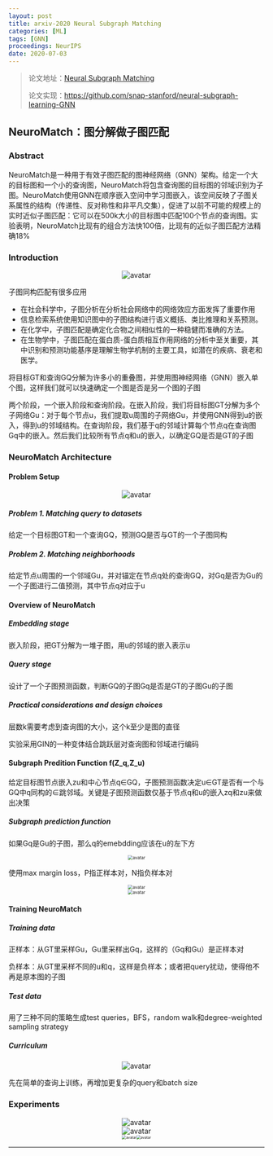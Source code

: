 ```yaml
---
layout: post
title: arxiv-2020 Neural Subgraph Matching
categories: [ML]
tags: [GNN]
proceedings: NeurIPS
date: 2020-07-03
---
```


> 论文地址：[Neural Subgraph Matching](http://arxiv.org/abs/2007.03092)
>
> 论文实现：<https://github.com/snap-stanford/neural-subgraph-learning-GNN>
> 

## NeuroMatch：图分解做子图匹配

### Abstract

NeuroMatch是一种用于有效子图匹配的图神经网络（GNN）架构。给定一个大的目标图和一个小的查询图，NeuroMatch将包含查询图的目标图的邻域识别为子图。NeuroMatch使用GNN在顺序嵌入空间中学习图嵌入，该空间反映了子图关系属性的结构（传递性、反对称性和非平凡交集），促进了以前不可能的规模上的实时近似子图匹配：它可以在500k大小的目标图中匹配100个节点的查询图。实验表明，NeuroMatch比现有的组合方法快100倍，比现有的近似子图匹配方法精确18%

### Introduction

<div align="center" style="float:center"><img src="https://blog-img-1259433191.cos.ap-shanghai.myqcloud.com/NeuroMatch/fig1.png" alt="avatar" style="zoom:100%;" /></div>

子图同构匹配有很多应用

- 在社会科学中，子图分析在分析社会网络中的网络效应方面发挥了重要作用
- 信息检索系统使用知识图中的子图结构进行语义概括、类比推理和关系预测。
- 在化学中，子图匹配是确定化合物之间相似性的一种稳健而准确的方法。
- 在生物学中，子图匹配在蛋白质-蛋白质相互作用网络的分析中至关重要，其中识别和预测功能基序是理解生物学机制的主要工具，如潜在的疾病、衰老和医学。

将目标GT和查询GQ分解为许多小的重叠图，并使用图神经网络（GNN）嵌入单个图，这样我们就可以快速确定一个图是否是另一个图的子图

两个阶段，一个嵌入阶段和查询阶段。在嵌入阶段，我们将目标图GT分解为多个子网络Gu：对于每个节点u，我们提取u周围的子网络Gu，并使用GNN得到u的嵌入，得到u的邻域结构。在查询阶段，我们基于q的邻域计算每个节点q在查询图Gq中的嵌入。然后我们比较所有节点q和u的嵌入，以确定GQ是否是GT的子图

### NeuroMatch Architecture

#### Problem Setup

<div align="center" style="float:center"><img src="https://blog-img-1259433191.cos.ap-shanghai.myqcloud.com/NeuroMatch/alg1.png" alt="avatar" style="zoom:100%;" /></div>

##### Problem 1. Matching query to datasets

给定一个目标图GT和一个查询GQ，预测GQ是否与GT的一个子图同构

##### Problem 2. Matching neighborhoods

给定节点u周围的一个邻域Gu，并对锚定在节点q处的查询GQ，对Gq是否为Gu的一个子图进行二值预测，其中节点q对应于u

#### Overview of NeuroMatch

##### Embedding stage

嵌入阶段，把GT分解为一堆子图，用u的邻域的嵌入表示u

##### Query stage

设计了一个子图预测函数，判断GQ的子图Gq是否是GT的子图Gu的子图

##### Practical considerations and design choices

层数k需要考虑到查询图的大小，这个k至少是图的直径

实验采用GIN的一种变体结合跳跃层对查询图和邻域进行编码

#### Subgraph Predition Function f(Z_q,Z_u)

给定目标图节点嵌入zu和中心节点q∈GQ，子图预测函数决定u∈GT是否有一个与GQ中q同构的∈跳邻域。关键是子图预测函数仅基于节点q和u的嵌入zq和zu来做出决策

##### Subgraph prediction function

如果Gq是Gu的子图，那么q的emebdding应该在u的左下方

<div align="center" style="float:center"><img src="https://blog-img-1259433191.cos.ap-shanghai.myqcloud.com/NeuroMatch/frm1.png" alt="avatar" style="zoom:60%;" /></div>

使用max margin loss，P指正样本对，N指负样本对

<div align="center" style="float:center"><img src="https://blog-img-1259433191.cos.ap-shanghai.myqcloud.com/NeuroMatch/frm2-frm3.png" alt="avatar" style="zoom:60%;" /></div>

<div align="center" style="float:center"><img src="https://blog-img-1259433191.cos.ap-shanghai.myqcloud.com/NeuroMatch/frm4.png" alt="avatar" style="zoom:60%;" /></div>

#### Training NeuroMatch

##### Training data

正样本：从GT里采样Gu，Gu里采样出Gq，这样的（Gq和Gu）是正样本对

负样本：从GT里采样不同的u和q，这样是负样本；或者把query扰动，使得他不再是原本图的子图

##### Test data

用了三种不同的策略生成test queries，BFS，random walk和degree-weighted sampling strategy

##### Curriculum

<div align="center" style="float:center"><img src="https://blog-img-1259433191.cos.ap-shanghai.myqcloud.com/NeuroMatch/fig2.png" alt="avatar" style="zoom:100%;" /></div>

先在简单的查询上训练，再增加更复杂的query和batch size

### Experiments

<div align="center" style="float:center"><img src="https://blog-img-1259433191.cos.ap-shanghai.myqcloud.com/NeuroMatch/tab1.png" alt="avatar" style="zoom:100%;" /></div>

<div align="center" style="float:center"><img src="https://blog-img-1259433191.cos.ap-shanghai.myqcloud.com/NeuroMatch/tab2.png" alt="avatar" style="zoom:100%;" /></div>

<div align="center" style="float:center"><img src="https://blog-img-1259433191.cos.ap-shanghai.myqcloud.com/NeuroMatch/tab3.png" alt="avatar" style="zoom:50%;" /><img src="https://blog-img-1259433191.cos.ap-shanghai.myqcloud.com/NeuroMatch/fig3.png" alt="avatar" style="zoom:50%;" /></div>

<HR align=left color=#987cb9 SIZE=1>